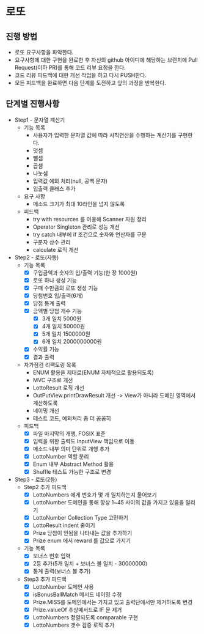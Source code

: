 # 로또
## 진행 방법
* 로또 요구사항을 파악한다.
* 요구사항에 대한 구현을 완료한 후 자신의 github 아이디에 해당하는 브랜치에 Pull Request(이하 PR)를 통해 코드 리뷰 요청을 한다.
* 코드 리뷰 피드백에 대한 개선 작업을 하고 다시 PUSH한다.
* 모든 피드백을 완료하면 다음 단계를 도전하고 앞의 과정을 반복한다.

## 단계별 진행사항
* Step1 - 문자열 계산기
  * 기능 목록
    * 사용자가 입력한 문자열 값에 따라 사칙연산을 수행하는 계산기를 구현한다.
    * 덧셈
    * 뺄셈
    * 곱셈
    * 나눗셈
    * 입력값 예외 처리(null, 공백 문자)
    * 입출력 클래스 추가
  * 요구 사항
    * 메소드 크기가 최대 10라인을 넘지 않도록
  * 피드백
    * try with resources 를 이용해 Scanner 자원 정리
    * Operator Singleton 관리로 성능 개선
    * try catch 내부에 if 조건으로 숫자와 연산자를 구분
    * 구분자 상수 관리
    * calculate 로직 개선
* Step2 - 로또(자동)
  * 기능 목록
    - [x] 구입금액과 숫자의 입/출력 기능(한 장 1000원)
    - [x] 로또 하나 생성 기능
    - [x] 구매 수만큼의 로또 생성 기능
    - [x] 당첨번호 입/출력(6개)
    - [x] 당첨 통계 출력
    - [x] 금액별 당첨 개수 기능
      - [x] 3개 일치 5000원
      - [x] 4개 일치 50000원
      - [x] 5개 일치 1500000원
      - [x] 6개 일치 2000000000원
    - [x] 수익률 기능
    - [x] 결과 출력
  * 자가점검 리팩토링 목록
    * ENUM 활용을 제대로(ENUM 자체적으로 활용되도록)
    * MVC 구조로 개선
    * LottoResult 로직 개선
    * OutPutView.printDrawResult 개선 -> View가 아니라 도메인 영역에서 계산하도록
    * 네이밍 개선
    * 테스트 코드, 예외처리 좀 더 꼼꼼히
  * 피드백
    - [x] 파일 마지막의 개행, FOSIX 표준
    - [x] 입력을 위한 출력도 InputView 책임으로 이동
    - [x] 메소드 내부 의미 단위로 개행 추가
    - [x] LottoNumber 역할 분리
    - [x] Enum 내부 Abstract Method 활용
    - [x] Shuffle 테스트 가능한 구조로 변경
* Step3 - 로또(2등)
  * Step2 추가 피드백
    - [x] LottoNumbers 에게 번호가 몇 개 일치하는지 물어보기
    - [x] LottoNumber 도메인을 통해 항상 1~45 사이의 값을 가지고 있음을 알리기
    - [x] LottoNumber Collection Type 고민하기
    - [x] LottoResult indent 줄이기
    - [x] Prize 당첨이 안됨을 나타내는 값을 추가하기
    - [x] Prize enum 에서 reward 를 값으로 가지기
  * 기능 목록
    - [x] 보너스 번호 입력
    - [x] 2등 추가(5개 일치 + 보너스 볼 일치 - 30000000)
    - [x] 통계 출력(보너스 볼 추가)
  * Step3 추가 피드백
    - [x] LottoNumber 도메인 사용
    - [x] isBonusBallMatch 메서드 네이밍 수정
    - [x] Prize.MISS를 도메인에서는 가지고 있고 출력단에서만 제거하도록 변경
    - [x] Prize.valueOf 추상메서드로 IF 문 제거
    - [x] LottoNumbers 정렬되도록 comparable 구현
    - [x] LottoNumbers 갯수 검증 로직 추가

